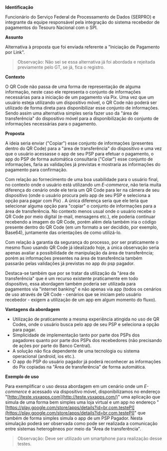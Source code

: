 
**Identificação**

Funcionário do Serviço Federal de Processamento de Dados (SERPRO) e integrante da equipe responsável pela integração do sistema recebedor de pagamentos do Tesouro Nacional com o SPI.

  

**Assunto**

Alternativa à proposta que foi enviada referente a "Iniciação de Pagamento por Link".

> Observação: Não sei se essa alternativa já foi abordada e rejeitada previamente pelo GT, se já, fica o registro.  

  

**Contexto**

O QR Code não passa de uma forma de representação de alguma informação, neste caso ele representa o conjunto de informações necessárias para a iniciação de um pagamento via Pix. Uma vez que um usuário esteja utilizando um dispositivo móvel, o QR Code não poderá ser utilizado de forma direta para disponibilizar esse conjunto de informações. Sendo assim uma alternativa simples seria fazer uso da "área de transferência" do dispositivo móvel para a disponibilização do conjunto de informações necessárias para o pagamento.

  

**Proposta**

A ideia seria enviar ("Copiar") esse conjunto de informações (presentes dentro do QR Code) para a "área de transferência" do dispositivo e uma vez que o usuário acessasse o app de seu PSP para efetuar o pagamento, o app do PSP de forma automática consultaria ("Colar") esse conjunto de informações, faria as validações já previstas e mostraria as informações do pagamento para confirmação.

  

Com relação ao fornecimento de uma boa usabilidade para o usuário final, no contexto onde o usuário está utilizando um  *E-commerce*, não teria muita diferença do cenário onde ele teria um QR Code para ler na câmera de seu dispositivo (onde o usuário procura pelo app de seu PSP e seleciona a opção para pagar com Pix) . A única diferença seria que ele teria que selecionar alguma opção para "copiar" o conjunto de informações para a área de transferência. No contexto menos usual onde o usuário recebe o QR Code por meio digital (e-mail, mensagens etc.), ele poderia continuar recebendo a imagem do QR Code, porém além dela também iria o código presente dentro do QR Code (em um formato a ser decidido, por exemplo, Base64), juntamente das orientações de como utilizá-lo.

  

Com relação à garantia da segurança do processo, por ser praticamente o mesmo fluxo usando QR Code já idealizado hoje, a única observação seria apenas avaliar a possibilidade de manipulação da área de transferência; porém as informações presentes na área de transferência também passarão pelas validações já previstas no app do psp pagador.

  

Destaca-se também que por se tratar da utilização da "área de transferência" que é um recurso existente praticamente em todo dispositivo, essa abordagem também poderia ser utilizada para pagamentos via "internet banking" e não apenas via app (todos os cenários de uso através de QR Code - cenários que se iniciam pelo usuário recebedor - exigem a utilização de um app em algum momento do fluxo).

  

**Vantagens da abordagem**  

-   Utilização de praticamente a mesma experiência atingida no uso de QR Codes, onde o usuário busca pelo app de seu PSP e seleciona a opção para pagar.
-   Simplicidade de implementação tanto por parte dos PSPs dos pagadores quanto por parte dos PSPs dos recebedores (não precisando de ações por parte do Banco Central).
-   A solução não fica dependente de uma tecnologia ou sistema operacional (android, ios etc.).
-   O app do PSP do usuário pagador já poderá reconhecer as informações do Pix copiadas na "Área de transferência" de forma automática.

**Exemplo de uso**

Para exemplificar o uso dessa abordagem em um cenário onde um *E-commerce* é acessado via dispositivo móvel, disponibilizamos no endereço "[http://teste.vsxapps.com](http://teste.vsxapps.com/)" uma aplicação que simula de uma forma bem simples uma loja virtual e um app no endereço "[https://play.google.com/store/apps/details?id=br.com.testePI](https://play.google.com/store/apps/details?id=br.com.testePI)" que também de forma simples simula o app de um PSP Pagador. Nesta simulação poderá ser observada como pode ser realizada a comunicação entre sistemas heterogêneos por meio da "Área de transferência".

> Observação: Deve ser utilizado um smartphone para realização desse testes.
